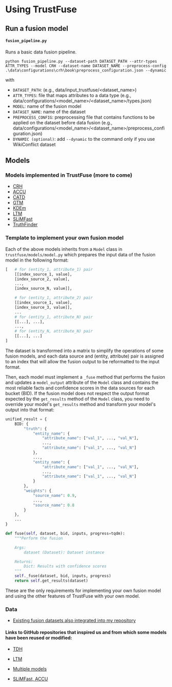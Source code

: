 # Using TrustFuse

## Run a fusion model

#### ``fusion_pipeline.py``

Runs a basic data fusion pipeline.

```
python fusion_pipeline.py --dataset-path DATASET_PATH --attr-types ATTR_TYPES --model CRH --dataset-name DATASET_NAME --preprocess-config .\data\configurations\crh\book\preprocess_configuration.json --dynamic
```

with
* ``DATASET_PATH``: (e.g., data/input_trustfuse/&lt;dataset_name&gt;)
* ``ATTR_TYPES``: file that maps attributes to a data type (e.g., data/configurations/&lt;model_name&gt;/&lt;dataset_name&gt;/types.json)
* ``MODEL``: name of the fusion model
* ``DATASET_NAME``: name of the dataset
* ``PREPROCESS_CONFIG``: preprocessing file that contains functions to be applied on the dataset before data fusion (e.g., data/configurations/&lt;model_name&gt;/&lt;dataset_name&gt;/preprocess_configuration.json)
* ``DYNAMIC (optional)``: add ``--dynamic`` to the command only if you use WikiConflict dataset

## Models 

### Models implemented in TrustFuse (more to come)

* [CRH](https://dl.acm.org/doi/pdf/10.1145/2588555.2610509)
* [ACCU](https://dl.acm.org/doi/pdf/10.14778/1687627.1687690)
* [CATD](https://dl.acm.org/doi/pdf/10.14778/2735496.2735505)
* [GTM](https://citeseerx.ist.psu.edu/document?repid=rep1&type=pdf&doi=2ffe1157df90ce94cb91f28074b43b58135cedac)
* [KDEm](https://dl.acm.org/doi/pdf/10.1145/2939672.2939837)
* [LTM](https://dl.acm.org/doi/pdf/10.14778/2168651.2168656)
* [SLiMFast](https://dl.acm.org/doi/pdf/10.1145/3035918.3035951)
* [TruthFinder](https://dl.acm.org/doi/pdf/10.1145/1281192.1281309)

### Template to implement your own fusion model
Each of the above models inherits from a ``Model`` class in ``trustfuse/models/model.py`` which prepares the input data of the fusion model in the following format: 

```python
[   # for (entity_1, attribute_1) pair
    [[index_source_1, value],
    [index_source_2, value],
    ...,
    [index_source_N, value]],

    # for (entity_1, attribute_2) pair
    [[index_source_1, value],
    [index_source_3, value]],
    ...
    # for (entity_1, attribute_N) pair
    [[...], ...],
    ...,
    # for (entity_N, attribute_N) pair
    [[...], ...]
]
```

The dataset is transformed into a matrix to simplify the operations of some fusion models, and each data source and (entity, attribute) pair is assigned to an index that will allow the fusion output to be reformatted to the input format.

Then, each model must implement a ``_fuse`` method that performs the fusion and updates a ``model_output`` attribute of the ``Model`` class and contains the most reliable facts and confidence scores in the data sources for each bucket (BID). If the fusion model does not respect the output format expected by the ``get_results`` method of the ``Model`` class, you need to override your model's ``get_results`` method and transform your model's output into that format:


```python
unified_result = {
    BID: {
        "truth": {
            "entity_name": {
                "attribute_name": ["val_1", ..., "val_N"],
                ...,
                "attribute_name": ["val_1", ..., "val_N"]
            },
            ...,
            "entity_name": {
                "attribute_name": ["val_1", ..., "val_N"],
                ...,
                "attribute_name": ["val_1", ..., "val_N"]
            }
        },
        "weights": {
            "source_name": 0.9,
            ...,
            "source_name": 0.8
        }
    },
    ...
}
```

```python
def fuse(self, dataset, bid, inputs, progress=tqdm):
    """Perform the fusion

    Args:
        dataset (Dataset): Dataset instance

    Returns:
        Dict: Results with confidence scores
    """
    self._fuse(dataset, bid, inputs, progress)
    return self.get_results(dataset)
```

These are the only requirements for implementing your own fusion model and using the other features of TrustFuse with your own model.

### Data

- [Existing fusion datasets also integrated into my repository](http://lunadong.com/fusionDataSets.htm)


#### <i class="fab fa-github"></i> Links to GitHub repositories that inspired us and from which some models have been reused or modified:

- [TDH](https://github.com/woohwanjung/truthdiscovery)

- [LTM](https://github.com/yishangru/TruthDiscovery/tree/master)

- [Multiple models](https://github.com/MengtingWan/KDEm)

- [SLiMFast, ACCU](https://github.com/HoloClean/RecordFusion/)